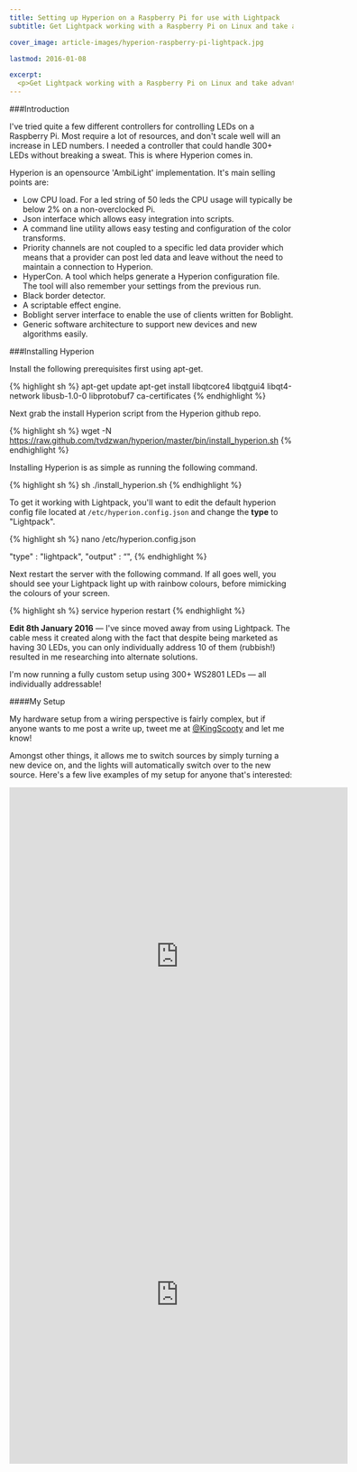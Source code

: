 ```yaml
---
title: Setting up Hyperion on a Raspberry Pi for use with Lightpack
subtitle: Get Lightpack working with a Raspberry Pi on Linux and take advantage of insanely low power useage.

cover_image: article-images/hyperion-raspberry-pi-lightpack.jpg

lastmod: 2016-01-08

excerpt:
  <p>Get Lightpack working with a Raspberry Pi on Linux and take advantage of insanely low power useage.</p>
---
```


###Introduction

I've tried quite a few different controllers for controlling LEDs on a Raspberry Pi. Most require a lot of resources, and don't scale well will an increase in LED numbers. I needed a controller that could handle 300+ LEDs without breaking a sweat. This is where Hyperion comes in.

Hyperion is an opensource 'AmbiLight' implementation. It's main selling points are:

* Low CPU load. For a led string of 50 leds the CPU usage will typically be below 2% on a non-overclocked Pi.
* Json interface which allows easy integration into scripts.
* A command line utility allows easy testing and configuration of the color transforms.
* Priority channels are not coupled to a specific led data provider which means that a provider can post led data and leave without the need to maintain a connection to Hyperion.
* HyperCon. A tool which helps generate a Hyperion configuration file. The tool will also remember your settings from the previous run.
* Black border detector.
* A scriptable effect engine.
* Boblight server interface to enable the use of clients written for Boblight.
* Generic software architecture to support new devices and new algorithms easily.

###Installing Hyperion

Install the following prerequisites first using apt-get.

{% highlight sh %}
apt-get update
apt-get install libqtcore4 libqtgui4 libqt4-network libusb-1.0-0 libprotobuf7 ca-certificates
{% endhighlight %}

Next grab the install Hyperion script from the Hyperion github repo.

{% highlight sh %}
wget -N https://raw.github.com/tvdzwan/hyperion/master/bin/install_hyperion.sh
{% endhighlight %}

Installing Hyperion is as simple as running the following command.

{% highlight sh %}
sh ./install_hyperion.sh
{% endhighlight %}

To get it working with Lightpack, you'll want to edit the default hyperion config file located at `/etc/hyperion.config.json` and change the **type** to "Lightpack".

{% highlight sh %}
nano /etc/hyperion.config.json

 "type"       : "lightpack",
 "output"     : “",
{% endhighlight %}

Next restart the server with the following command. If all goes well, you should see your Lightpack light up with rainbow colours, before mimicking the colours of your screen.

{% highlight sh %}
service hyperion restart
{% endhighlight %}

**Edit 8th January 2016** &mdash; I've since moved away from using Lightpack. The cable mess it created along with the fact that despite being marketed as having 30 LEDs, you can only individually address 10 of them (rubbish!) resulted in me researching into alternate solutions.

I'm now running a fully custom setup using 300+ WS2801 LEDs &mdash; all individually addressable!

####My Setup

My hardware setup from a wiring perspective is fairly complex, but if anyone wants to me post a write up, tweet me at [@KingScooty](http://twitter.com/kingscooty) and let me know!

Amongst other things, it allows me to switch sources by simply turning a new device on, and the lights will automatically switch over to the new source. Here's a few live examples of my setup for anyone that's interested:

<iframe src="https://vine.co/v/izpiA1tebtm/embed/simple" width="600" height="600" frameborder="0"></iframe><script src="https://platform.vine.co/static/scripts/embed.js"></script>

<iframe src="https://vine.co/v/izvprFTBYHw/embed/simple" width="600" height="600" frameborder="0"></iframe><script src="https://platform.vine.co/static/scripts/embed.js"></script>
